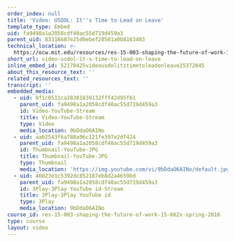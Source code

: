 ```yaml
---
order_index: null
title: 'Video: USDOL: It''s Time to Lead on Leave'
template_type: Embed
uid: fa9498a1a2058cdf40ac55d719d459a3
parent_uid: 83316687e25d0ebef20581a0b8163483
technical_location: >-
  https://ocw.mit.edu/resources/res-15-003-shaping-the-future-of-work-15-662x-spring-2016/the-old-social-contract/for-more-information-0/video-usdol-it-s-time-to-lead-on-leave
short_url: video-usdol-it-s-time-to-lead-on-leave
inline_embed_id: 52170425videousdolitstimetoleadonleave25372045
about_this_resource_text: ''
related_resources_text: ''
transcript: ''
embedded_media:
  - uid: 8f1c0511ca28381839132fff42d95f61
    parent_uid: fa9498a1a2058cdf40ac55d719d459a3
    id: Video-YouTube-Stream
    title: Video-YouTube-Stream
    type: Video
    media_location: 9bDdaO6AINo
  - uid: aa62543f6a788a96c121fe397e2df424
    parent_uid: fa9498a1a2058cdf40ac55d719d459a3
    id: Thumbnail-YouTube-JPG
    title: Thumbnail-YouTube-JPG
    type: Thumbnail
    media_location: 'https://img.youtube.com/vi/9bDdaO6AINo/default.jpg'
  - uid: 46023e1c5392dc852187eb8d2a4659bd
    parent_uid: fa9498a1a2058cdf40ac55d719d459a3
    id: 3Play-3Play YouTube id-Stream
    title: 3Play-3Play YouTube id
    type: 3Play
    media_location: 9bDdaO6AINo
course_id: res-15-003-shaping-the-future-of-work-15-662x-spring-2016
type: course
layout: video
---
```

